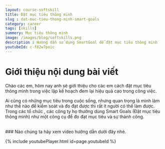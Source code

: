 ```yaml
---
layout: course-softskill
title: Đặt mục tiêu thông minh
slug : dat-muc-tieu-thong-minh-smart-goals
category: career
tags: [skills]
summery: Mục tiêu thông minh   
image: /images/blog/softskills.png
description : Hướng dẫn sử dụng SmartGoal để đặt mục tiêu thông minh
youtubeId: c-f82w7poic
---
```


# **Giới thiệu nội dung bài viết**

Chào các em, hôm nay anh sẽ giới thiệu cho các em cách đặt mục tiêu thông minh trong việc lập kế hoạch đem lại hiệu quả cao trong công việc. 

Ai cũng có những mục tiêu trong cuộc sống, nhưng quan trọng là mình làm như thế nào để kiểm soát và đo đạt được thì rất ít người có thể làm được. Trong các tổ chức , các công ty họ thường dùng Smart Goals (Đặt mục tiêu thông minh) như một công cụ để đo đạt mục tiêu và sự thành công.

<br>
### Nào chúng ta hãy xem video hướng dẫn dưới đây nhé.

{% include youtubePlayer.html id=page.youtubeId %}
